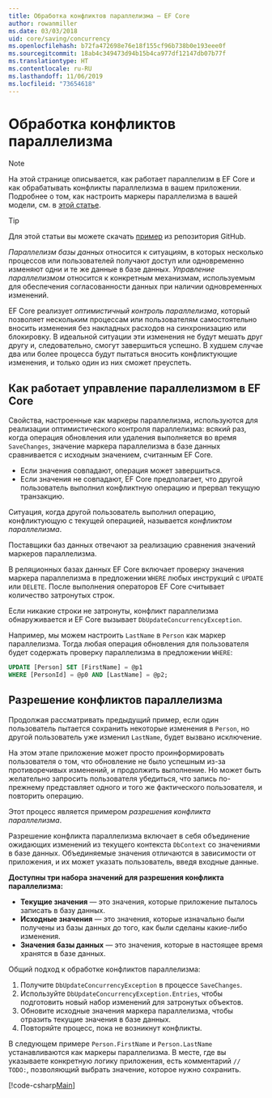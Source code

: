 ```yaml
---
title: Обработка конфликтов параллелизма — EF Core
author: rowanmiller
ms.date: 03/03/2018
uid: core/saving/concurrency
ms.openlocfilehash: b72fa472698e76e18f155cf96b738b0e193eee0f
ms.sourcegitcommit: 18ab4c349473d94b15b4ca977df12147db07b77f
ms.translationtype: HT
ms.contentlocale: ru-RU
ms.lasthandoff: 11/06/2019
ms.locfileid: "73654618"
---
```

# <a name="handling-concurrency-conflicts"></a>Обработка конфликтов параллелизма

> [!NOTE]
> На этой странице описывается, как работает параллелизм в EF Core и как обрабатывать конфликты параллелизма в вашем приложении. Подробнее о том, как настроить маркеры параллелизма в вашей модели, см. в [этой статье](xref:core/modeling/concurrency).

> [!TIP]
> Для этой статьи вы можете скачать [пример](https://github.com/aspnet/EntityFramework.Docs/tree/master/samples/core/Saving/Concurrency/) из репозитория GitHub.

_Параллелизм базы данных_ относится к ситуациям, в которых несколько процессов или пользователей получают доступ или одновременно изменяют одни и те же данные в базе данных. _Управление параллелизмом_ относится к конкретным механизмам, используемым для обеспечения согласованности данных при наличии одновременных изменений.

EF Core реализует _оптимистичный контроль параллелизма_, который позволяет нескольким процессам или пользователям самостоятельно вносить изменения без накладных расходов на синхронизацию или блокировку. В идеальной ситуации эти изменения не будут мешать друг другу и, следовательно, смогут завершиться успешно. В худшем случае два или более процесса будут пытаться вносить конфликтующие изменения, и только один из них сможет преуспеть.

## <a name="how-concurrency-control-works-in-ef-core"></a>Как работает управление параллелизмом в EF Core

Свойства, настроенные как маркеры параллелизма, используются для реализации оптимистического контроля параллелизма: всякий раз, когда операция обновления или удаления выполняется во время `SaveChanges`, значение маркера параллелизма в базе данных сравнивается с исходным значением, считанным EF Core.

- Если значения совпадают, операция может завершиться.
- Если значения не совпадают, EF Core предполагает, что другой пользователь выполнил конфликтную операцию и прервал текущую транзакцию.

Ситуация, когда другой пользователь выполнил операцию, конфликтующую с текущей операцией, называется _конфликтом параллелизма_.

Поставщики баз данных отвечают за реализацию сравнения значений маркеров параллелизма.

В реляционных базах данных EF Core включает проверку значения маркера параллелизма в предложении `WHERE` любых инструкций с `UPDATE` или `DELETE`. После выполнения операторов EF Core считывает количество затронутых строк.

Если никакие строки не затронуты, конфликт параллелизма обнаруживается и EF Core вызывает `DbUpdateConcurrencyException`.

Например, мы можем настроить `LastName` в `Person` как маркер параллелизма. Тогда любая операция обновления для пользователя будет содержать проверку параллелизма в предложении `WHERE`:

``` sql
UPDATE [Person] SET [FirstName] = @p1
WHERE [PersonId] = @p0 AND [LastName] = @p2;
```

## <a name="resolving-concurrency-conflicts"></a>Разрешение конфликтов параллелизма

Продолжая рассматривать предыдущий пример, если один пользователь пытается сохранить некоторые изменения в `Person`, но другой пользователь уже изменил `LastName`, будет вызвано исключение.

На этом этапе приложение может просто проинформировать пользователя о том, что обновление не было успешным из-за противоречивых изменений, и продолжить выполнение. Но может быть желательно запросить пользователя убедиться, что запись по-прежнему представляет одного и того же фактического пользователя, и повторить операцию.

Этот процесс является примером _разрешения конфликта параллелизма_.

Разрешение конфликта параллелизма включает в себя объединение ожидающих изменений из текущего контекста `DbContext` со значениями в базе данных. Объединяемые значения отличаются в зависимости от приложения, и их может указать пользователь, введя входные данные.

**Доступны три набора значений для разрешения конфликта параллелизма:**

- **Текущие значения** — это значения, которые приложение пыталось записать в базу данных.
- **Исходные значения** — это значения, которые изначально были получены из базы данных до того, как были сделаны какие-либо изменения.
- **Значения базы данных** — это значения, которые в настоящее время хранятся в базе данных.

Общий подход к обработке конфликтов параллелизма:

1. Получите `DbUpdateConcurrencyException` в процессе `SaveChanges`.
2. Используйте `DbUpdateConcurrencyException.Entries`, чтобы подготовить новый набор изменений для затронутых объектов.
3. Обновите исходные значения маркера параллелизма, чтобы отразить текущие значения в базе данных.
4. Повторяйте процесс, пока не возникнут конфликты.

В следующем примере `Person.FirstName` и `Person.LastName` устанавливаются как маркеры параллелизма. В месте, где вы указываете конкретную логику приложения, есть комментарий `// TODO:`, позволяющий выбрать значение, которое нужно сохранить.

[!code-csharp[Main](../../../samples/core/Saving/Concurrency/Sample.cs?name=ConcurrencyHandlingCode&highlight=34-35)]
